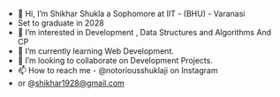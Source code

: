 - 👋 Hi, I’m Shikhar Shukla a Sophomore at IIT - (BHU) - Varanasi
- Set to graduate in 2028 
- 👀 I’m interested in Development , Data Structures and Algorithms And CP
- 🌱 I’m currently learning  Web Development. 
- 💞️ I’m looking to collaborate on Development Projects.
- 📫 How to reach me - @notoriousshuklaji on Instagram
- or @shikhar1928@gmail.com

<!---
shuklashikhar007/shuklashikhar007 is a ✨ special ✨ repository because its `README.md` (this file) appears on your GitHub profile.
You can click the Preview link to take a look at your changes.
--->
